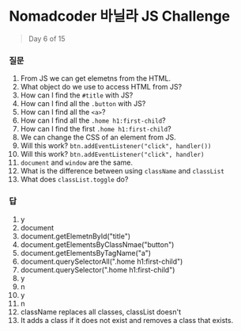 # Nomadcoder 바닐라 JS Challenge

> Day 6 of 15



### 질문

1. From JS we can get elemetns from the HTML.
2. What object do we use to access HTML from JS?
3. How can I find the `#title` with JS?
4. How can I find all the `.button` with JS?
5. How can I find all the `<a>`?
6. How can I find all the `.home h1:first-child`?
7. How can I find the first `.home h1:first-child`?
8. We can change the CSS of an element from JS.
9. Will this work? `btn.addEventListener("click", handler())`
10. Will this work? `btn.addEventListener("click", handler)`
11. `document` and `window` are the same.
12. What is the difference between using `className` and `classList` 
13. What does `classList.toggle` do?



### 답

1. y
2. document
3. document.getElemetnById("title")
4. document.getElementsByClassNmae("button")
5. document.getElementsByTagName("a")
6. document.querySelectorAll(".home h1:first-child")
7. document.querySelector(".home h1:first-child")
8. y
9. n
10. y
11. n
12. className replaces all classes, classList doesn't
13. It adds a class if it does not exist and removes a class that exists.

